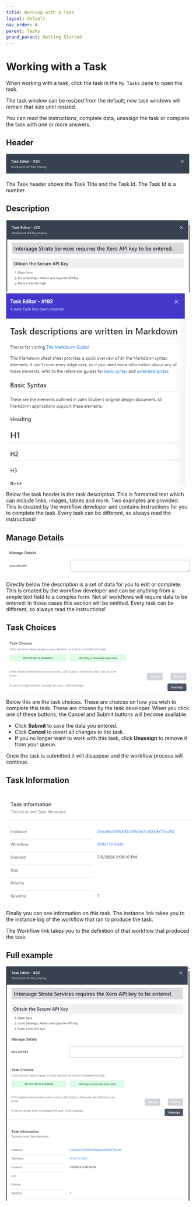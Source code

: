 ```yaml
---
title: Working with a Task
layout: default
nav_order: 4
parent: Tasks
grand_parent: Getting Started
---
```


# Working with a Task

When working with a task, click the task in the `My Tasks` pane to open the task.

The task window can be resized from the default; new task windows will remain that size until resized.

You can read the instructions, complete data, unassign the task or complete the task with one or more answers.

## Header
![Header](../images/2024-07-10-09-58-12.png)

The Task header shows the Task Title and the Task Id. The Task Id is a number.

## Description

![](../images/2024-07-10-09-59-12.png)
![Task Description](../images/2023-04-06-09-36-35.png)


Below the task header is the task description. This is formatted text which can include links, images, tables and more. Two examples are provided.  This is created by the workflow developer and contains instructions for you to complete the task. Every task can be different, so always read the instructions!

## Manage Details

![](../images/2024-07-10-10-00-46.png)

Directly below the description is a set of data for you to edit or complete. This is created by the workflow developer and can be anything from a simple text field to a complex form. Not all workflows will require data to be entered: in those cases this section will be omitted.  Every task can be different, so always read the instructions!


## Task Choices

![](../images/2024-07-10-10-05-50.png)

Below this are the task choices. These are choices on how you wish to complete this task. These are chosen by the task developer. When you click one of these buttons, the Cancel and Submit buttons will become available.

- Click **Submit** to save the data you entered.
- Click **Cancel** to revert all changes to the task.
- If you no longer want to work with this task, click **Unassign** to remove it from your queue.
  
Once the task is submitted it will disappear and the workflow process will continue.

## Task Information

![](../images/2024-07-10-10-06-17.png)

Finally you can see information on this task.
The instance link takes you to the instance log of the workflow that ran to produce the task.

The Workflow link takes you to the definition of that workflow that produced the task.

## Full example

![](../images/2024-07-10-10-07-28.png)